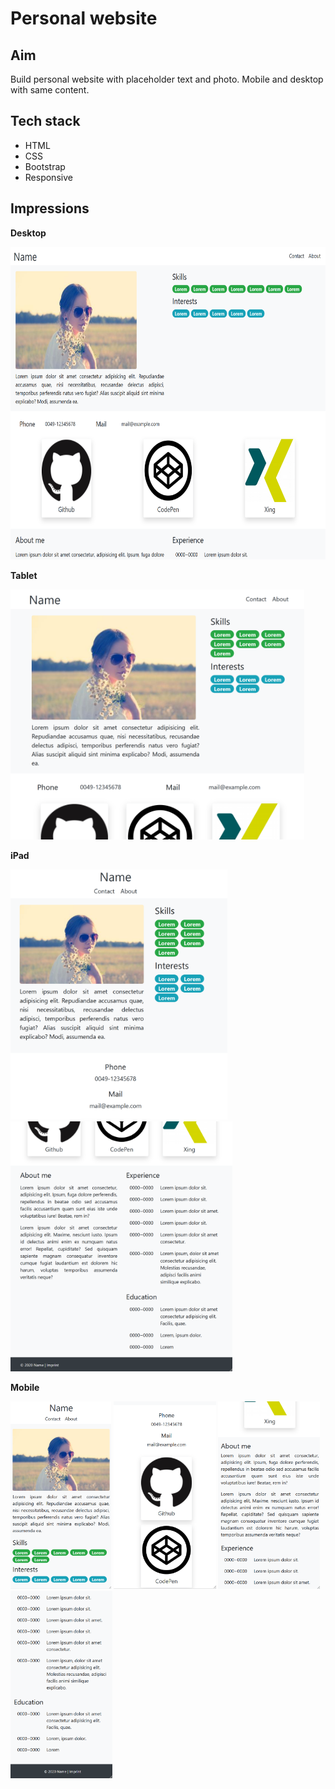 # Personal website

## Aim

Build personal website with placeholder text and photo. Mobile and desktop with same content.

## Tech stack

- HTML
- CSS
- Bootstrap
- Responsive

## Impressions

**Desktop**

<img src="./images/Screenshot-desktop.png" height="500">

**Tablet**

<img src="./images/Screenshot-tablet.png" height="400">

**iPad**

<img src="./images/Screenshot-iPad-top.png" height="400">
<img src="./images/Screenshot-iPad-bottom.png" height="400">

**Mobile**

<img src="./images/Screenshot-mobile-1.png" height="300"> <img src="./images/Screenshot-mobile-2.png" height="300"> <img src="./images/Screenshot-mobile-3.png" height="300"> <img src="./images/Screenshot-mobile-4.png" height="300">
